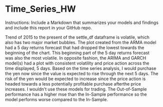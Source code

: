 # Time_Series_HW

Instructions: Include a Markdown that summarizes your models and findings and include this report in your GitHub repo.

Trend of 2015 to the present of the settle_df dataframe is volatile, which also has two major market bubbles. The plot created
from the ARMA model had a 5 day returns forecast that had dropped the lowest towards the beginning of the chart. This beginning part of the 5 day returns forecast was also the most volatile. In opposite fashion, the ARIMA and GARCH model(s) had a plot with consistent volatility and price action across the time displayed, 5 days. Based on the time series analysis, I would purchase the yen now since the value is expected to rise through the next 5 days. 
The risk of the yen would be expected to increase since the price action is headed towards a less potentially profitable purchase afterthe price increases.
I wouldn't use these models for trading. The Out-of-Sample performance has a higher mse than the In-Sample performance so the model performs worse compared to the In-Sample.